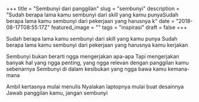 +++
title = "Sembunyi dari panggilan"
slug = "sembunyi"
description = "Sudah berapa lama kamu sembunyi dari skill yang kamu punyaSudah berapa lama kamu sembunyi dari pekerjaan yang harusnya k"
date = "2018-08-17T08:55:17Z"
featured_image = ""
tags = "inspirasi"
draft = false
+++ 

Sudah berapa lama kamu sembunyi dari skill yang kamu punya
Sudah berapa lama kamu sembunyi dari pekerjaan yang harusnya kamu kerjakan

Sembunyi bukan berarti ngga mengerjakan apa-apa
Tapi mengerjakan banyak hal yang ngga penting, yang ngga relevan dengan panggilan kamu sebenarnya
Sembunyi di dalam kesibukan yang ngga bawa kamu kemana-mana

Ambil kertasnya mulai menulis
Nyalakan laptopnya mulai buat desainnya
Jawab panggilan kamu, jangan sembunyi